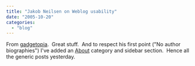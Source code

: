 ```yaml
---
title: "Jakob Neilsen on Weblog usability"
date: "2005-10-20"
categories: 
  - "blog"
---
```


From [gadgetopia](http://www.gadgetopia.com/post/4490).  Great stuff.  And to respect his first point ("No author biographies") I've added an [About](http://www.theludwigs.com/about/) category and sidebar section.  Hence all the generic posts yesterday.
